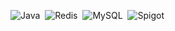 ![Java](https://img.shields.io/badge/java-%23ED8B00.svg?style=for-the-badge&logo=java&logoColor=white)&nbsp;
![Redis](https://img.shields.io/badge/redis-%23DD0031.svg?style=for-the-badge&logo=redis&logoColor=white)&nbsp;
![MySQL](https://img.shields.io/badge/mysql-%2300758f.svg?style=for-the-badge&logo=mysql&logoColor=white)&nbsp; 
![Spigot](https://img.shields.io/badge/mysql-%23ebda53.svg?style=for-the-badge&logo=spigotmc&logoColor=white)&nbsp; 
